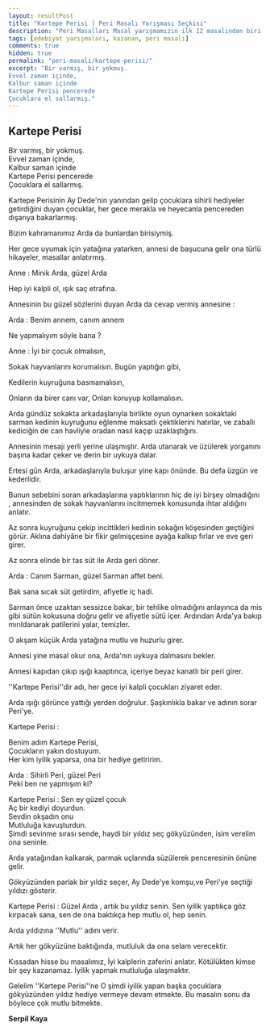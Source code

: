 ```yaml
---
layout: resultPost
title: "Kartepe Perisi | Peri Masalı Yarışması Seçkisi"
description: "Peri Masalları Masal yarışmamızın ilk 12 masalından biri Serpil Kaya'nın kaleminden..."
tags: [edebiyat yarışmaları, kazanan, peri masalı]
comments: true
hidden: true
permalink: "peri-masali/kartepe-perisi/"
excerpt: "Bir varmış, bir yokmuş.
Evvel zaman içinde,
Kalbur saman içinde
Kartepe Perisi pencerede
Çocuklara el sallarmış."
---
```


## Kartepe Perisi

Bir varmış, bir yokmuş.  
Evvel zaman içinde,  
Kalbur saman içinde  
Kartepe Perisi pencerede  
Çocuklara el sallarmış.  

Kartepe Perisinin Ay Dede'nin yanından gelip çocuklara sihirli hediyeler getirdiğini duyan çocuklar, her gece merakla ve heyecanla pencereden dışarıya bakarlarmış.  

Bizim kahramanımız Arda da bunlardan birisiymiş.  

Her gece uyumak için yatağına yatarken, annesi de başucuna gelir ona türlü hikayeler, masallar anlatırmış.  

Anne : Minik Arda, güzel Arda  

Hep iyi kalpli ol, ışık saç etrafına.  

Annesinin bu güzel sözlerini duyan Arda da cevap vermiş annesine :  

Arda : Benim annem, canım annem  

Ne yapmalıyım söyle bana ?  

Anne : İyi bir çocuk olmalısın,  

Sokak hayvanlarını korumalısın. Bugün yaptığın gibi,  

Kedilerin kuyruğuna basmamalısın,  

Onların da birer canı var, Onları koruyup kollamalısın.  

Arda gündüz  sokakta arkadaşlarıyla birlikte oyun oynarken sokaktaki sarman kedinin kuyruğunu eğlenme maksatlı çektiklerini hatırlar, ve zaballı kediciğin de can havliyle oradan nasıl kaçıp uzaklaştığını.  

Annesinin mesajı yerli yerine ulaşmıştır. Arda utanarak ve üzülerek yorganını başına kadar çeker ve derin bir uykuya dalar.  

Ertesi gün Arda, arkadaşlarıyla buluşur yine kapı önünde. Bu defa üzgün ve kederlidir.  

Bunun sebebini soran arkadaşlarına yaptıklarının hiç de iyi birşey olmadığını , annesinden de sokak hayvanlarını incitmemek konusunda ihtar aldığını anlatır.  

Az sonra kuyruğunu çekip incittikleri kedinin sokağın köşesinden geçtiğini görür. Aklına dahiyâne bir fikir gelmişçesine ayağa kalkıp fırlar ve eve geri girer.  

Az sonra elinde bir tas süt ile Arda geri döner.  

Arda : Canım Sarman, güzel Sarman affet beni.  

Bak sana sıcak süt getirdim, afiyetle iç hadi.  

Sarman önce uzaktan sessizce bakar, bir tehlike olmadığını anlayınca da mis gibi sütün kokusuna doğru gelir ve afiyetle sütü içer. Ardından Arda'ya bakıp mırıldanarak patilerini yalar, temizler.  

O akşam küçük Arda yatağına mutlu ve huzurlu girer.  

Annesi yine masal okur ona, Arda'nın uykuya dalmasını bekler.  

Annesi kapıdan çıkıp ışığı  kaaptınca, içeriye beyaz kanatlı bir peri girer.  

''Kartepe Perisi''dir adı, her gece iyi kalpli çocukları ziyaret eder.  

Arda ışığı görünce yattığı yerden doğrulur. Şaşkınlıkla bakar ve adının sorar Peri'ye.  

Kartepe Perisi :  

Benim adım Kartepe Perisi,  
Çocukların yakın dostuyum.  
Her kim iyilik yaparsa, ona bir hediye getiririm.  

Arda : Sihirli Peri, güzel Peri  
Peki ben ne yapmışım ki?  

Kartepe Perisi : Sen ey güzel çocuk  
Aç bir kediyi doyurdun.  
Sevdin okşadın onu  
Mutluluğa kavuşturdun.  
Şimdi sevinme sırası sende, haydi bir yıldız seç gökyüzünden, isim verelim ona seninle.  

Arda yatağından kalkarak, parmak uçlarında süzülerek penceresinin önüne gelir.  

Gökyüzünden parlak bir yıldız seçer, Ay Dede'ye komşu,ve Peri'ye seçtiği yıldızı gösterir.  

Kartepe Perisi : Güzel Arda , artık bu yıldız senin. Sen iyilik yaptıkça göz kırpacak sana, sen de ona baktıkça hep mutlu ol, hep senin.  

Arda yıldızına ''Mutlu'' adını verir.  

Artık her gökyüzüne baktığında, mutluluk da ona selam verecektir.  

Kıssadan hisse bu masalımız,
İyi kalplerin zaferini anlatır.
Kötülükten kimse bir şey kazanamaz.
İyilik yapmak mutluluğa ulaşmaktır.

Gelelim ''Kartepe Perisi''ne
O şimdi iyilik yapan başka çocuklara gökyüzünden yıldız hediye vermeye devam etmekte.
Bu masalın sonu da böylece çok mutlu bitmekte.

**Serpil Kaya**
